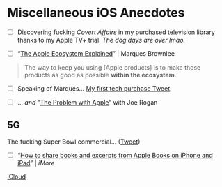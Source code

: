 # Miscellaneous iOS Anecdotes
- [ ] Discovering fucking *Covert Affairs* in my purchased television library thanks to my Apple TV+ trial. *The dog days are over lmao.*

- [ ] “[The Apple Ecosystem Explained](https://youtu.be/KB4_WIPE7vo)” | Marques Brownlee
> The way to keep you using [Apple products] is to make those products as good as possible **within the ecosystem**.  

- [ ] Speaking of Marques… [My first tech purchase Tweet](https://twitter.com/NeoYokel/status/1359364473253937153).

- [ ] … *and* “[The Problem with Apple](https://youtu.be/ijQ0HgjmyZY)” with Joe Rogan

## 5G
The fucking Super Bowl commercial… ([Tweet](https://twitter.com/CursedAds/status/1358595204698288132))

- [ ] “[How to share books and excerpts from Apple Books on iPhone and iPad](https://www.imore.com/how-share-books-and-excerpts-books-iphone-and-ipad#pdf)”  | *iMore*


[iCloud](https://www.icloud.com/iclouddrive/0ks-ZoTT2dmv9N93FWQ3avGVQ#Capture_Testing)